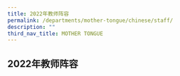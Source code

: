 ```yaml
---
title: 2022年教师阵容
permalink: /departments/mother-tongue/chinese/staff/
description: ""
third_nav_title: MOTHER TONGUE
---
```

2022年教师阵容
---------